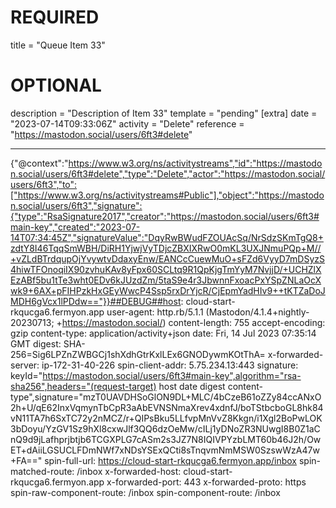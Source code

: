 
# REQUIRED
title = "Queue Item 33"
# OPTIONAL
description = "Description of Item 33"
template = "pending"
[extra]
date = "2023-07-14T09:33:06Z"
activity = "Delete"
reference = "https://mastodon.social/users/6ft3#delete"

---
{"@context":"https://www.w3.org/ns/activitystreams","id":"https://mastodon.social/users/6ft3#delete","type":"Delete","actor":"https://mastodon.social/users/6ft3","to":["https://www.w3.org/ns/activitystreams#Public"],"object":"https://mastodon.social/users/6ft3","signature":{"type":"RsaSignature2017","creator":"https://mastodon.social/users/6ft3#main-key","created":"2023-07-14T07:34:45Z","signatureValue":"DqyRwBWudFZOUAcSq/NrSdzSKmTgQ8+zdtY8I46TqqSmWBH/DiRH1YjwjVyTDjcZBXIXRwO0mKL3UXJNmuPQp+M//+vZLdBTrdqupOjYvywtvDdaxyEnw/EANCcCuewMuO+sFZd6VyyD7mDSyzS4hiwTFOnoqiIX90zvhuKAv8yFpx60SCLtq9R1QpKjgTmYyM7NvjjD/+UCHZlXEzABf5bu1tTe3wht0EDv6kJUzdZm/5taS9e4r3JbwnnFxoacPxYSpZNLaOcXwk9+6AX+pFIHPzkHxGEyWwcP4Ssp5rxDrYjcR/CjEpmYadHIv9++tKTZaDoJMDH6gVcx1lPDdw=="}}##DEBUG##host: cloud-start-rkqucga6.fermyon.app
user-agent: http.rb/5.1.1 (Mastodon/4.1.4+nightly-20230713; +https://mastodon.social/)
content-length: 755
accept-encoding: gzip
content-type: application/activity+json
date: Fri, 14 Jul 2023 07:35:14 GMT
digest: SHA-256=Sig6LPZnZWBGCj1shXdhGtrKxlLEx6GNODywmKOtThA=
x-forwarded-server: ip-172-31-40-226
spin-client-addr: 5.75.234.13:443
signature: keyId="https://mastodon.social/users/6ft3#main-key",algorithm="rsa-sha256",headers="(request-target) host date digest content-type",signature="mzT0UAVDHSoGlON9DL+MLC/4bCzeB61oZZy84ccANxO2h+U/qE62InxVqmynTbCpR3aAbEVNSNmaXrev4xdnfJ/boTStbcboGL8hk84vN11TA7h6SxTC72y2nMCZ/r+QIPsBku5LLfvpMnVvZ8Kkgn/i1Xgl2BoPwLOK3bDoyu/YzGV1Sz9hXl8cxwJlf3QQ6dzOeMw/cILj1yDNoZR3NUwgI8B0Z1aCnQ9d9jLafhprjbtjb6TCGXPLG7cASm2s3JZ7N8IQIVPYzbLMT60b46J2h/OwET+dAiiLGSUCLFDmNWf7xNDsYSExQCti8sTnqvmNmMSW0SzswWzA47w+FA=="
spin-full-url: https://cloud-start-rkqucga6.fermyon.app/inbox
spin-matched-route: /inbox
x-forwarded-host: cloud-start-rkqucga6.fermyon.app
x-forwarded-port: 443
x-forwarded-proto: https
spin-raw-component-route: /inbox
spin-component-route: /inbox

